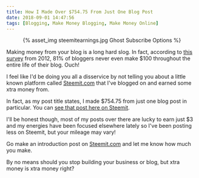 ```yaml
---
title: How I Made Over $754.75 From Just One Blog Post
date: 2018-09-01 14:47:56
tags: [Blogging, Make Money Blogging, Make Money Online]
---
```


<center>{% asset_img steemitearnings.jpg Ghost Subscribe Options %}</center>

Making money from your blog is a long hard slog. In fact, according to [this survey](https://blogging.org/blog/blogging-stats-2012-infographic/) from 2012, 81% of bloggers never even make $100 throughout the entire life of their blog. Ouch!

I feel like I'd be doing you all a disservice by not telling you about a little known platform called [Steemit.com](https://steemit.com) that I've blogged on and earned some xtra money from.

In fact, as my post title states, I made $754.75 from just one blog post in particular. You can [see that post here on Steemit](https://steemit.com/food/@steveo/let-s-turn-suburbia-into-a-local-food-mecca).

I'll be honest though, most of my posts over there are lucky to earn just $3 and my energies have been focused elsewhere lately so I've been posting less on Steemit, but your mileage may vary!

Go make an introduction post on [Steemit.com](https://steemit.com) and let me know how much you make.

By no means should you stop building your business or blog, but xtra money is xtra money right?